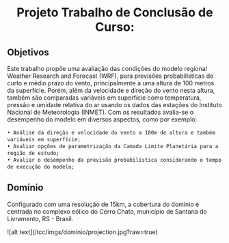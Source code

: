 <h1 align=center>Projeto Trabalho de Conclusão de Curso:</h1>


<h2>Objetivos</h2>

<p>Este trabalho propõe uma avaliação das condições do modelo regional Weather Research and Forecast (WRF), para previsões probabilísticas de curto e médio prazo do vento, principalmente a uma altura de 100 metros da superfície. Porém, além da velocidade e direção do vento nesta altura, também são comparadas variáveis em superfície como temperatura, pressão e umidade relativa do ar usando os dados das estações do Instituto Nacional de Meteorologia (INMET). Com os resultados avalia-se o desempenho do modelo em diversos aspectos, como por exemplo:</p>

    • Análise da direção e velocidade do vento a 100m de altura e também variáveis em superfície;
    • Avaliar opções de parametrização da Camada Limite Planetária para a região de estudo;
    • Avaliar o desempenho da previsão probabilística considerando o tempo de execução do modelo;



<h2>Domínio</h2>
<p>Configurado com uma resolução de 15km, a cobertura do domínio é centrada no complexo eólico do Cerro Chato, município de Santana do Livramento, RS - Brasil.</p>
![alt text](/tcc/imgs/dominio/projection.jpg?raw=true)


